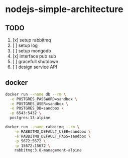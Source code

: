 # nodejs-simple-architecture

## TODO
1. [x] setup rabbitmq
2. [ ] setup log
3. [ ] setup mongodb
4. [x] interface pub sub
5. [ ] gracefull shutdown
6. [ ] design service API

## docker 
```bash
docker run --name db --rm \
  -e POSTGRES_PASSWORD=sandbox \
  -e POSTGRES_USER=sandbox \
  -e POSTGRES_DB=sandbox \
  -p 6543:5432 \
  postgres:13-alpine

docker run --name rabbitmq --rm \
    -e RABBITMQ_DEFAULT_USER=sandbox \
    -e RABBITMQ_DEFAULT_PASS=sandbox \
    -p 5672:5672 \
    -p 15672:15672 \
    rabbitmq:3.8-management-alpine
```